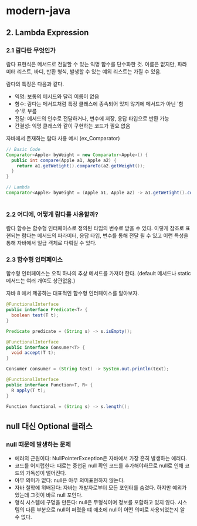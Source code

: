 # modern-java

## 2. Lambda Expression

### 2.1 람다란 무엇인가
람다 표현식은 메서드로 전달할 수 있는 익명 함수를 단수화한 것.
이름은 없지만, 파라미터 리스트, 바디, 반환 형식, 발생할 수 있는 예외 리스트는 가질 수 있음.

람다의 특징은 다음과 같다.
- 익명: 보통의 메서드와 달리 이름이 없음
- 함수: 람다는 메서드처럼 특정 클래스에 종속되어 있지 않기에 메서드가 아닌 '함수'로 부름
- 전달: 메서드의 인수로 전달하거나, 변수에 저장, 응답 타입으로 반환 가능 
- 간결성: 익명 클래스와 같이 구현하는 코드가 필요 없음

자바에서 존재하는 람다 사용 예시 (ex_Comparator)
``` Java
// Basic Code
Comparator<Apple> byWeight = new Comparator<Apple>() {
  public int compare(Apple a1, Apple a2) {
    return a1.getWetight().compareTo(a2.getWeight());
  }
}

// Lambda
Comparator<Apple> byWeight = (Apple a1, Apple a2) -> a1.getWetight().compareTo(a2.getWeight());
     
```
### 2.2 어디에, 어떻게 람다를 사용할까?
람다 함수는 함수형 인터페이스로 정의된 타입의 변수로 받을 수 있다.
이렇게 참조로 표현되는 람다는 메서드의 파라미터, 응답 타입, 변수를 통해 전달 될 수 있고 이런 특성을 통해 자바에서 일급 객체로 다뤄질 수 있다.

### 2.3 함수형 인터페이스
함수형 인터페이스는 오직 하나의 추상 메서드를 가져야 한다. (default 메서드나 static 메서드는 여러 개여도 상관없음.)

자바 8 에서 제공하는 대표적인 함수형 인터페이스를 알아보자.
```Java
@FunctionalInterface
public interface Predicate<T> {
  boolean test(T t);
}

Predicate predicate = (String s) -> s.isEmpty();
```

```Java
@FunctionalInterface
public interface Consumer<T> {
  void accept(T t);
}

Consumer consumer = (String text) -> System.out.println(text);
```

```Java
@FunctionalInterface
public interface Function<T, R> {
  R apply(T t);
}

Function functional = (String s) -> s.length();
```

## null 대신 Optional 클래스

### null 때문에 발생하는 문제
- 에러의 근원이다: NullPointerException은 자바에서 가장 흔히 발생하는 에러다.
- 코드를 어지럽힌다: 때로는 중첩된 null 확인 코드를 추가해야하므로 null로 인해 코드의 가독성이 떨어진다.
- 아무 의미가 없다: null은 아무 의미표현하지 않는다. 
- 자바 철학에 위배된다: 자바는 개발자로부터 모든 포인터를 숨겼다. 하지만 예외가 있는데 그것이 바로 null 포인다.
- 형식 시스템에 구멍을 만든다: null은 무형식이며 정보를 포함하고 있지 않다. 시스템의 다른 부분으로 null이 퍼졌을 떄 애초에 null이 어떤 의미로 사용되었는지 알 수 없다.

